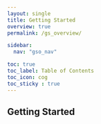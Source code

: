 ```yaml
---
layout: single
title: Getting Started
overview: true
permalink: /gs_overview/

sidebar:
  nav: "gso_nav"

toc: true
toc_label: Table of Contents
toc_icon: cog
toc_sticky : true
---
```


## Getting Started